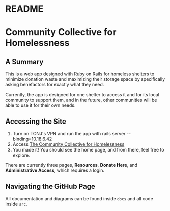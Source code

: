 # README

# Community Collective for Homelessness

## A Summary

This is a web app designed with Ruby on Rails for homeless shelters to minimize donation waste and maximizing their storage space by specifically asking benefactors for exactly what they need.

Currently, the app is designed for one shelter to access it and for its local community to support them, and in the future, other communities will be able to use it for their own needs.

## Accessing the Site

1. Turn on TCNJ's VPN and run the app with
rails server --binding=10.18.6.42
2. Access [The Community Collective for Homelessness](http://csc415-server42.hpc.tcnj.edu:3000/)
3. You made it! You should see the home page, and from there, feel free to explore.

There are currently three pages, **Resources**, **Donate Here**, and **Administrative Access**, which requires a login.

## Navigating the GitHub Page

All documentation and diagrams can be found inside `docs` and all code inside `src`.
